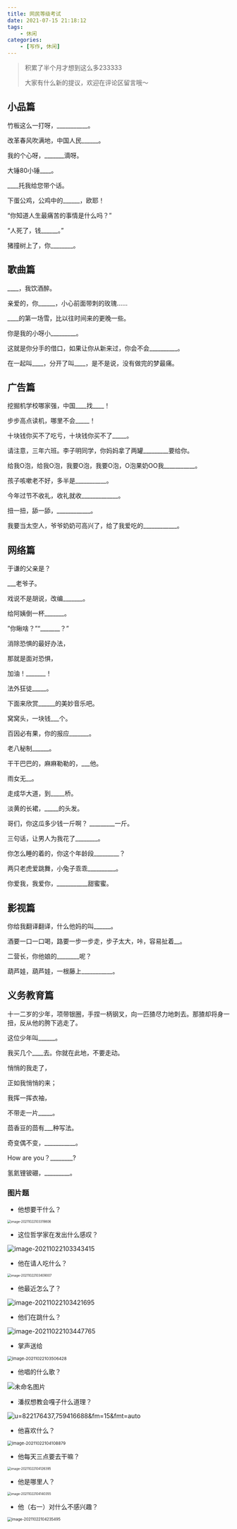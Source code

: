 ```yaml
---
title: 网民等级考试
date: 2021-07-15 21:18:12
tags:
	- 休闲
categories: 
	- [写作, 休闲]
---
```


> 积累了半个月才想到这么多233333
> 
> 大家有什么新的提议，欢迎在评论区留言哦～


## 小品篇


竹板这么一打呀，___________。


改革春风吹满地，中国人民______。


我的个心呀，_______滴呀。


大锤80小锤____。


____托我给您带个话。


下蛋公鸡，公鸡中的______，欧耶！


“你知道人生最痛苦的事情是什么吗？”

“人死了，钱______。”


猪撞树上了，你________。


## 歌曲篇


____，我饮酒醉。


亲爱的，你______，小心前面带刺的玫瑰……


____的第一场雪，比以往时间来的更晚一些。


你是我的小呀小_________。


这就是你分手的借口，如果让你从新来过，你会不会__________。


在一起叫____，分开了叫____，是不是说，没有做完的梦最痛。


## 广告篇


挖掘机学校哪家强，中国____找____！

 

步步高点读机，哪里不会_____！

 

十块钱你买不了吃亏，十块钱你买不了_____。

 

请注意，三年六班。李子明同学，你妈妈拿了两罐_________要给你。

 

给我O泡，给我O泡，我要O泡，我要O泡，O泡果奶OO我___________。

 

孩子咳嗽老不好，多半是___________。

 

今年过节不收礼，收礼就收_____________。

 

扭一扭，舔一舔，____________。

 

我要当太空人，爷爷奶奶可高兴了，给了我爱吃的____________。

 

## 网络篇

 

于谦的父亲是？

___老爷子。


戏说不是胡说，改编_______。


给阿姨倒一杯_______。


”你瞅啥？”“_______？”


消除恐惧的最好办法，

那就是面对恐惧，

加油！_______！


法外狂徒_____。


下面来欣赏______的美妙音乐吧。


窝窝头，一块钱___个。


百因必有果，你的报应_______。


老八秘制______。


干干巴巴的，麻麻勒勒的，___他。


雨女无__。


走成华大道，到_____桥。


淡黄的长裙，_____的头发。


哥们，你这瓜多少钱一斤啊？ _________一斤。


三句话，让男人为我花了________。


你怎么睡的着的，你这个年龄段_________？


两只老虎爱跳舞，小兔子乖乖__________。


你爱我，我爱你，___________甜蜜蜜。


## 影视篇


你给我翻译翻译，什么他妈的叫______。


酒要一口一口喝，路要一步一步走，步子太大，咔，容易扯着__。


二营长，你他娘的________呢？


葫芦娃，葫芦娃，一根藤上___________。


## 义务教育篇


十一二岁的少年，项带银圈，手捏一柄钢叉，向一匹猹尽力地刺去。那猹却将身一扭，反从他的胯下逃走了。

这位少年叫______。


我买几个____去。你就在此地，不要走动。


悄悄的我走了，

正如我悄悄的来；

我挥一挥衣袖，

不带走一片_____。


茴香豆的茴有___种写法。


奇变偶不变，___________。


How are you？________?


氢氦锂铍硼，_________。

### 图片题

- 他想要干什么？

<img src="https://gitee.com/nmdfzf404/Image-hosting/raw/master/2021/202110221033118.png" alt="image-20211022103319806" style="zoom:50%;" />

- 这位哲学家在发出什么感叹？

![image-20211022103343415](https://gitee.com/nmdfzf404/Image-hosting/raw/master/2021/202110221033452.png)

- 他在请人吃什么？

<img src="https://gitee.com/nmdfzf404/Image-hosting/raw/master/2021/202110221034082.png" alt="image-20211022103409007" style="zoom:50%;" />

- 他最近怎么了？

![image-20211022103421695](https://gitee.com/nmdfzf404/Image-hosting/raw/master/2021/202110221034726.png)

- 他们在跳什么？

![image-20211022103447765](https://gitee.com/nmdfzf404/Image-hosting/raw/master/2021/202110221034799.png)

- 掌声送给

<img src="https://gitee.com/nmdfzf404/Image-hosting/raw/master/2021/202110221035470.png" alt="image-20211022103506428" style="zoom:67%;" />

- 他唱的什么歌？

![未命名图片](https://gitee.com/nmdfzf404/Image-hosting/raw/master/2021/202110221037847.png)

- 潘叔想教会嘎子什么道理？

![u=822176437,759416688&fm=15&fmt=auto](https://gitee.com/nmdfzf404/Image-hosting/raw/master/2021/202110221040234.jpeg)

- 他喜欢什么？

<img src="https://gitee.com/nmdfzf404/Image-hosting/raw/master/2021/202110221041915.png" alt="image-20211022104108879" style="zoom:67%;" />

- 他每天三点要去干嘛？

<img src="https://gitee.com/nmdfzf404/Image-hosting/raw/master/2021/202110221041434.png" alt="image-20211022104126395" style="zoom:50%;" />

- 他是哪里人？

<img src="https://gitee.com/nmdfzf404/Image-hosting/raw/master/2021/202110221041383.png" alt="image-20211022104140355" style="zoom:50%;" />

- 他（右一）对什么不感兴趣？

<img src="https://gitee.com/nmdfzf404/Image-hosting/raw/master/2021/202110221042527.png" alt="image-20211022104235495" style="zoom:60%;" />
